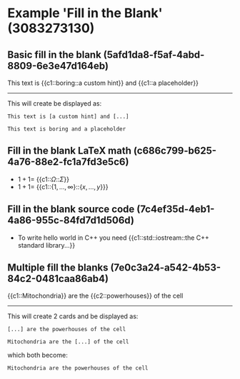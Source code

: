 # Example 'Fill in the Blank' (3083273130)

## Basic fill in the blank (5afd1da8-f5af-4abd-8809-6e3e47d164eb)

This text is {{c1::boring::a custom hint}} and {{c1::a placeholder}}

---

This will create be displayed as:

```text
This text is [a custom hint] and [...]
```

```text
This text is boring and a placeholder
```

## Fill in the blank LaTeX math (c686c799-b625-4a76-88e2-fc1a7fd3e5c6)

- $1 + 1 =$ {{c1::$\Omega$::$\Sigma$}}
- $1 + 1 =$ {{c1::$\{ 1, \dots, \infty \}$::$\{ x, \dots, y \}$}}

## Fill in the blank source code (7c4ef35d-4eb1-4a86-955c-84fd7d1d506d)

- To write hello world in C++ you need {{c1::std:&#8203;:iostream::the C++ standard library...}}

## Multiple fill the blanks (7e0c3a24-a542-4b53-84c2-0481caa86ab4)

{{c1::Mitochondria}} are the {{c2::powerhouses}} of the cell

---

This will create 2 cards and be displayed as:

```text
[...] are the powerhouses of the cell
```

```text
Mitochondria are the [...] of the cell
```

which both become:

```text
Mitochondria are the powerhouses of the cell
```
